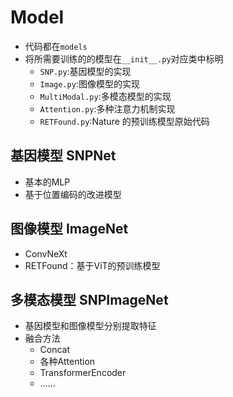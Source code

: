 # Model

- 代码都在`models`
- 将所需要训练的的模型在`__init__.py`对应类中标明
    - `SNP.py`:基因模型的实现
    - `Image.py`:图像模型的实现
    - `MultiModal.py`:多模态模型的实现
    - `Attention.py`:多种注意力机制实现
    - `RETFound.py`:Nature 的预训练模型原始代码

## 基因模型 SNPNet

- 基本的MLP
- 基于位置编码的改进模型

## 图像模型 ImageNet

- ConvNeXt
- RETFound：基于ViT的预训练模型

## 多模态模型 SNPImageNet

- 基因模型和图像模型分别提取特征
- 融合方法
    - Concat
    - 各种Attention
    - TransformerEncoder
    - ……
